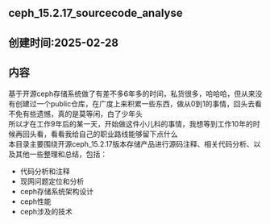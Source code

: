 ## ceph_15.2.17_sourcecode_analyse  
## 创建时间:2025-02-28  
## 内容    
基于开源ceph存储系统做了有差不多6年多的时间，私货很多，哈哈哈，但从来没有创建过一个public仓库，在广度上来积累一些东西，做从0到1的事情，回头去看不免有些遗憾，真的是莫等闲，白了少年头  
所以才在工作9年后的某一天，开始做这件小儿科的事情，我想等到工作10年的时候再回头看，看看我给自己的职业路线能够留下点什么  
本目录主要围绕开源ceph_15.2.17版本存储产品进行源码注释、相关代码分析、以及其他一些整理和总结，包括：  
* 代码分析和注释
* 现网问题定位和分析
* ceph存储系统架构设计
* ceph性能
* ceph涉及的技术


 
  
